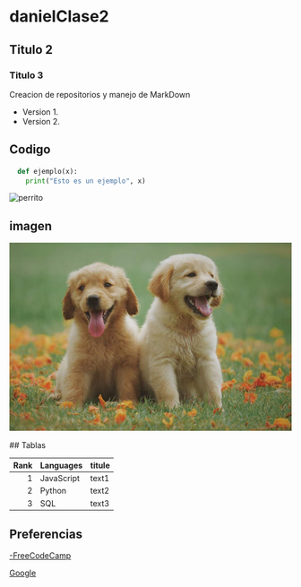 # danielClase2
## Titulo 2
### Titulo 3    

Creacion de repositorios y manejo de MarkDown
- Version 1.
- Version 2.

## Codigo

```Python
  def ejemplo(x):
    print("Esto es un ejemplo", x)
```


![perrito](https://i.pinimg.com/236x/26/24/9a/26249a78777f6e3527d959ed4399dc1e.jpg)

## imagen
<p aligment="Center"> <img src="logos/cachorros2.jpg" alt="cachorros2"></img></p>
## Tablas

| Rank | Languages | titule      |
|-----:|-----------|-------------|
|     1| JavaScript|   text1     |
|     2| Python    |  text2      |
|     3| SQL       |  text3      |

## Preferencias  

<a href="https://www.freecodecamp.org/" target="_blank">-FreeCodeCamp</a>

[Google](https://www.google.com/?hl=es)
